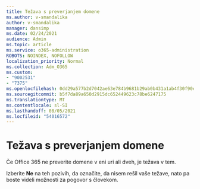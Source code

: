 ```yaml
---
title: Težava s preverjanjem domene
ms.author: v-smandalika
author: v-smandalika
manager: dansimp
ms.date: 02/24/2021
audience: Admin
ms.topic: article
ms.service: o365-administration
ROBOTS: NOINDEX, NOFOLLOW
localization_priority: Normal
ms.collection: Adm_O365
ms.custom:
- "9002531"
- "7375"
ms.openlocfilehash: 0dd29a577b2d7042ae63e784b9681b29ab0b431a1ab4f30f90e49aaa03c7c0ed
ms.sourcegitcommit: b5f7da89a650d2915dc652449623c78be6247175
ms.translationtype: MT
ms.contentlocale: sl-SI
ms.lasthandoff: 08/05/2021
ms.locfileid: "54016572"
---
```

# <a name="problem-verifying-a-domain"></a>Težava s preverjanjem domene

Če Office 365 ne preverite domene v eni uri ali dveh, je težava v tem.

Izberite **Ne** na teh pozivih, da označite, da nisem rešil vaše težave, nato pa boste videli možnosti za pogovor s človekom. 
